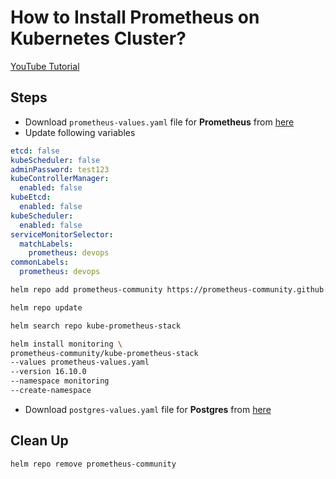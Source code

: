 # How to Install Prometheus on Kubernetes Cluster?

[YouTube Tutorial](https://youtu.be/)

## Steps

- Download `prometheus-values.yaml` file for **Prometheus** from [here](https://github.com/prometheus-community/helm-charts/tree/main/charts/kube-prometheus-stack)
- Update following variables

```yaml
etcd: false
kubeScheduler: false
adminPassword: test123
kubeControllerManager: 
  enabled: false
kubeEtcd: 
  enabled: false
kubeScheduler: 
  enabled: false
serviceMonitorSelector: 
  matchLabels: 
    prometheus: devops
commonLabels:
  prometheus: devops
```

```bash
helm repo add prometheus-community https://prometheus-community.github.io/helm-charts
```
```bash
helm repo update
```
```bash
helm search repo kube-prometheus-stack
```

```bash
helm install monitoring \
prometheus-community/kube-prometheus-stack
--values prometheus-values.yaml
--version 16.10.0
--namespace monitoring
--create-namespace
```

- Download `postgres-values.yaml` file for **Postgres** from [here](https://github.com/bitnami/charts/tree/master/bitnami/postgresql)

## Clean Up
```bash
helm repo remove prometheus-community
```